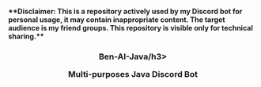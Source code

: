 <p align="left"><b>**Disclaimer: This is a repository actively used by my Discord bot for personal usage, it may contain inappropriate content. The target audience is my friend groups. This repository is visible only for technical sharing.**</b></p>

<h3 align="center">Ben-AI-Java/h3>
<p align="center">Multi-purposes Java Discord Bot</p>
